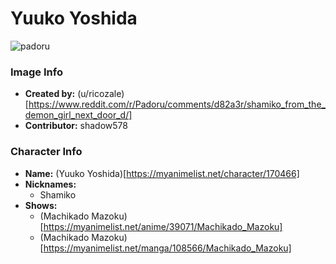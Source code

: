 # Yuuko Yoshida

![padoru](https://raw.githubusercontent.com/shadow578/Padoru-Padoru/master/Padoru/demon-girl-next-door-shamiko.png "Yuuko Yoshida")

### Image Info
* **Created by:**    (u/ricozale)[https://www.reddit.com/r/Padoru/comments/d82a3r/shamiko_from_the_demon_girl_next_door_d/]
* **Contributor:**   shadow578

### Character Info
* **Name:**   (Yuuko Yoshida)[https://myanimelist.net/character/170466]
* **Nicknames:**
  * Shamiko
* **Shows:**
  * (Machikado Mazoku)[https://myanimelist.net/anime/39071/Machikado_Mazoku]
  * (Machikado Mazoku)[https://myanimelist.net/manga/108566/Machikado_Mazoku]
